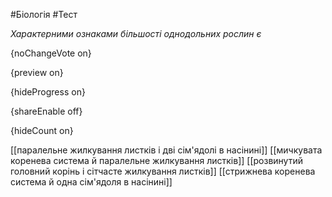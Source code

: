 #Біологія #Тест

*Характерними ознаками більшості однодольних рослин є*

{noChangeVote on}

{preview on}

{hideProgress on}

{shareEnable off}

{hideCount on}

[[паралельне жилкування листків і дві сім'ядолі в насінині]]
[[мичкувата коренева система й паралельне жилкування листків]]
[[розвинутий головний корінь і сітчасте жилкування листків]]
[[стрижнева коренева система й одна сім'ядоля в насінині]]
